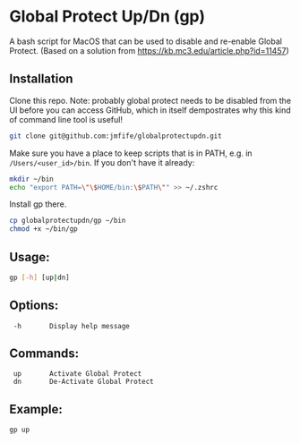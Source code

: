 # Global Protect Up/Dn (gp)

A bash script for MacOS that can be used to disable and re-enable Global Protect.  (Based on a solution from https://kb.mc3.edu/article.php?id=11457)

## Installation

Clone this repo.  Note: probably global protect needs to be disabled from the UI before you can access GitHub, which in itself dempostrates why this kind of command line tool is useful!

```bash
git clone git@github.com:jmfife/globalprotectupdn.git
```

Make sure you have a place to keep scripts that is in PATH, e.g. in `/Users/<user_id>/bin`.  If you don't have it already:

```bash
mkdir ~/bin
echo "export PATH=\"\$HOME/bin:\$PATH\"" >> ~/.zshrc
````

Install gp there. 

```bash
cp globalprotectupdn/gp ~/bin
chmod +x ~/bin/gp
````

## Usage:

```bash
gp [-h] [up|dn]
```

## Options:

     -h       Display help message

## Commands:

     up       Activate Global Protect
     dn       De-Activate Global Protect

## Example:

```bash
gp up
````
